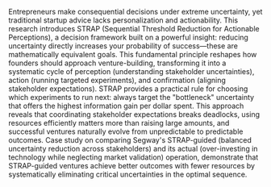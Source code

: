Entrepreneurs make consequential decisions under extreme uncertainty, yet traditional startup advice lacks personalization and actionability. This research introduces STRAP (Sequential Threshold Reduction for Actionable Perceptions), a decision framework built on a powerful insight: reducing uncertainty directly increases your probability of success—these are mathematically equivalent goals. This fundamental principle reshapes how founders should approach venture-building, transforming it into a systematic cycle of perception (understanding stakeholder uncertainties), action (running targeted experiments), and confirmation (aligning stakeholder expectations). STRAP provides a practical rule for choosing which experiments to run next: always target the "bottleneck" uncertainty that offers the highest information gain per dollar spent. This approach reveals that coordinating stakeholder expectations breaks deadlocks, using resources efficiently matters more than raising large amounts, and successful ventures naturally evolve from unpredictable to predictable outcomes. Case study on comparing Segway's STRAP-guided  (balanced uncertainty reduction across stakeholders) and its actual (over-investing in technology while neglecting market validation) operation, demonstrate that STRAP-guided ventures achieve better outcomes with fewer resources by systematically eliminating critical uncertainties in the optimal sequence.
